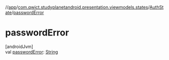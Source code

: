 //[app](../../../index.md)/[com.qwict.studyplanetandroid.presentation.viewmodels.states](../index.md)/[AuthState](index.md)/[passwordError](password-error.md)

# passwordError

[androidJvm]\
val [passwordError](password-error.md): [String](https://kotlinlang.org/api/latest/jvm/stdlib/kotlin/-string/index.html)
